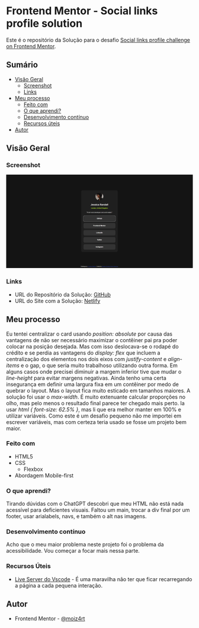 # Frontend Mentor - Social links profile solution

Este é o repositório da Solução para o desafio [Social links profile challenge on Frontend Mentor](https://www.frontendmentor.io/challenges/social-links-profile-UG32l9m6dQ). 

## Sumário

- [Visão Geral](#overview)
  - [Screenshot](#screenshot)
  - [Links](#links)
- [Meu processo](#my-process)
  - [Feito com](#built-with)
  - [O que aprendi?](#what-i-learned)
  - [Desenvolvimento contínuo](#continued-development)
  - [Recursos úteis](#useful-resources)
- [Autor](#author)

## Visão Geral

### Screenshot

![](./assets/images/print.png)

### Links

- URL do Repositório da Solução: [GitHub](https://github.com/moiz4rt/social-links-profile-main)
- URL do Site com a Solução: [Netlify](https://solutiontosociallinksprofilemain.netlify.app/)

## Meu processo

Eu tentei centralizar o card usando _position: absolute_ por causa das vantagens de não ser necessário maximizar o contêiner pai pra poder colocar na posição desejada. Mas com isso deslocava-se o rodapé do crédito e se perdia as vantagens do _display: flex_ que incluem a centralização dos elementos nos dois eixos com _justify-content_ e _align-items_ e o gap, o que seria muito trabalhoso utilizando outra forma.
Em alguns casos onde precisei diminuir a margem inferior tive que mudar o _line-height_ para evitar margens negativas.
Ainda tenho uma certa insegurança em definir uma largura fixa em um contêiner por medo de quebrar o layout. Mas o layout fica muito esticado em tamanhos maiores. A solução foi usar o _max-width_.
É muito extenuante calcular proporções no olho, mas pelo menos o resultado final parece ter chegado mais perto.
Ia usar _html { font-size: 62.5% }_, mas li que era melhor manter em 100% e utilizar variáveis. Como este é um desafio pequeno não me importei em escrever variáveis, mas com certeza teria usado se fosse um projeto bem maior.

### Feito com 

- HTML5 
- CSS 
  - Flexbox
- Abordagem Mobile-first 

### O que aprendi? 

Tirando dúvidas com o ChatGPT descobri que meu HTML não está nada acessível para deficientes visuais. Faltou um main, trocar a div final por um footer, usar arialabels, navs, e também o alt nas imagens.

### Desenvolvimento contínuo 

Acho que o meu maior problema neste projeto foi o problema da acessibilidade. Vou começar a focar mais nessa parte.

### Recursos Úteis 

- [Live Server do Vscode](https://marketplace.visualstudio.com/items?itemName=ritwickdey.LiveServer)  - É uma maravilha não ter que ficar recarregando a página a cada pequena interação.

## Autor 

- Frontend Mentor - [@moiz4rt](https://www.frontendmentor.io/profile/moiz4rt)
